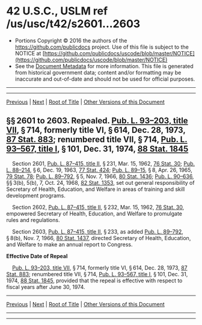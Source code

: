 ---
---

# 42 U.S.C., USLM ref /us/usc/t42/s2601...2603

* Portions Copyright © 2016 the authors of the https://github.com/publicdocs project.
  Use of this file is subject to the NOTICE at [https://github.com/publicdocs/uscode/blob/master/NOTICE](https://github.com/publicdocs/uscode/blob/master/NOTICE)
* See the [Document Metadata](././../../../../../..//README.md) for more information.
  This file is generated from historical government data; content and/or formatting may be inaccurate and out-of-date and should not be used for official purposes.

----------
----------

[Previous](./../../../../../..//us/usc/t42/ch30/schII/ptB/m__us_usc_t42_ch30_schII_ptB.md) | [Next](./../../../../../..//us/usc/t42/ch30/schII/ptC/m__us_usc_t42_ch30_schII_ptC.md) | [Root of Title](./../../../../../../) | [Other Versions of this Document](https://publicdocs.github.io/go/links?ns=uslm&ref=%2Fus%2Fusc%2Ft42%2Fs2601...2603)

## §§ 2601 to 2603. Repealed. [Pub. L. 93–203, title VII][/us/pl/93/203/tVII], § 714, formerly title VI, § 614, Dec. 28, 1973, [87 Stat. 883][/us/stat/87/883]; renumbered title VII, § 714, [Pub. L. 93–567, title I][/us/pl/93/567/tI], § 101, Dec. 31, 1974, [88 Stat. 1845][/us/stat/88/1845]

    Section 2601, [Pub. L. 87–415, title II][/us/pl/87/415/tII], § 231, Mar. 15, 1962, [76 Stat. 30][/us/stat/76/30]; [Pub. L. 88–214][/us/pl/88/214], § 6, Dec. 19, 1963, [77 Stat. 424][/us/stat/77/424]; [Pub. L. 89–15][/us/pl/89/15], § 8, Apr. 26, 1965, [79 Stat. 78][/us/stat/79/78]; [Pub. L. 89–792][/us/pl/89/792], § 5, Nov. 7, 1966, [80 Stat. 1436][/us/stat/80/1436]; [Pub. L. 90–636][/us/pl/90/636], §§ 3(b), 5(b), 7, Oct. 24, 1968, [82 Stat. 1353][/us/stat/82/1353], set out general responsibility of Secretary of Health, Education, and Welfare in areas of training and skill development programs.

    Section 2602, [Pub. L. 87–415, title II][/us/pl/87/415/tII], § 232, Mar. 15, 1962, [76 Stat. 30][/us/stat/76/30], empowered Secretary of Health, Education, and Welfare to promulgate rules and regulations.

    Section 2603, [Pub. L. 87–415, title II][/us/pl/87/415/tII], § 233, as added [Pub. L. 89–792][/us/pl/89/792], § 8(b), Nov. 7, 1966, [80 Stat. 1437][/us/stat/80/1437], directed Secretary of Health, Education, and Welfare to make an annual report to Congress.

 __Effective Date of Repeal__ 

    [Pub. L. 93–203, title VII][/us/pl/93/203/tVII], § 714, formerly title VI, § 614, Dec. 28, 1973, [87 Stat. 883][/us/stat/87/883]; renumbered title VII, § 714, [Pub. L. 93–567, title I][/us/pl/93/567/tI], § 101, Dec. 31, 1974, [88 Stat. 1845][/us/stat/88/1845], provided that the repeal is effective with respect to fiscal years after June 30, 1974.

----------

[Previous](./../../../../../..//us/usc/t42/ch30/schII/ptB/m__us_usc_t42_ch30_schII_ptB.md) | [Next](./../../../../../..//us/usc/t42/ch30/schII/ptC/m__us_usc_t42_ch30_schII_ptC.md) | [Root of Title](./../../../../../../) | [Other Versions of this Document](https://publicdocs.github.io/go/links?ns=uslm&ref=%2Fus%2Fusc%2Ft42%2Fs2601...2603)

----------
----------

[/us/pl/93/203/tVII]: https://publicdocs.github.io/go/links?ns=uslm&ref=%2Fus%2Fpl%2F93%2F203%2FtVII
[/us/stat/87/883]: https://publicdocs.github.io/go/links?ns=uslm&ref=%2Fus%2Fstat%2F87%2F883
[/us/pl/93/567/tI]: https://publicdocs.github.io/go/links?ns=uslm&ref=%2Fus%2Fpl%2F93%2F567%2FtI
[/us/stat/88/1845]: https://publicdocs.github.io/go/links?ns=uslm&ref=%2Fus%2Fstat%2F88%2F1845
[/us/pl/87/415/tII]: https://publicdocs.github.io/go/links?ns=uslm&ref=%2Fus%2Fpl%2F87%2F415%2FtII
[/us/stat/76/30]: https://publicdocs.github.io/go/links?ns=uslm&ref=%2Fus%2Fstat%2F76%2F30
[/us/pl/88/214]: https://publicdocs.github.io/go/links?ns=uslm&ref=%2Fus%2Fpl%2F88%2F214
[/us/stat/77/424]: https://publicdocs.github.io/go/links?ns=uslm&ref=%2Fus%2Fstat%2F77%2F424
[/us/pl/89/15]: https://publicdocs.github.io/go/links?ns=uslm&ref=%2Fus%2Fpl%2F89%2F15
[/us/stat/79/78]: https://publicdocs.github.io/go/links?ns=uslm&ref=%2Fus%2Fstat%2F79%2F78
[/us/pl/89/792]: https://publicdocs.github.io/go/links?ns=uslm&ref=%2Fus%2Fpl%2F89%2F792
[/us/stat/80/1436]: https://publicdocs.github.io/go/links?ns=uslm&ref=%2Fus%2Fstat%2F80%2F1436
[/us/pl/90/636]: https://publicdocs.github.io/go/links?ns=uslm&ref=%2Fus%2Fpl%2F90%2F636
[/us/stat/82/1353]: https://publicdocs.github.io/go/links?ns=uslm&ref=%2Fus%2Fstat%2F82%2F1353
[/us/pl/87/415/tII]: https://publicdocs.github.io/go/links?ns=uslm&ref=%2Fus%2Fpl%2F87%2F415%2FtII
[/us/stat/76/30]: https://publicdocs.github.io/go/links?ns=uslm&ref=%2Fus%2Fstat%2F76%2F30
[/us/pl/87/415/tII]: https://publicdocs.github.io/go/links?ns=uslm&ref=%2Fus%2Fpl%2F87%2F415%2FtII
[/us/pl/89/792]: https://publicdocs.github.io/go/links?ns=uslm&ref=%2Fus%2Fpl%2F89%2F792
[/us/stat/80/1437]: https://publicdocs.github.io/go/links?ns=uslm&ref=%2Fus%2Fstat%2F80%2F1437
[/us/pl/93/203/tVII]: https://publicdocs.github.io/go/links?ns=uslm&ref=%2Fus%2Fpl%2F93%2F203%2FtVII
[/us/stat/87/883]: https://publicdocs.github.io/go/links?ns=uslm&ref=%2Fus%2Fstat%2F87%2F883
[/us/pl/93/567/tI]: https://publicdocs.github.io/go/links?ns=uslm&ref=%2Fus%2Fpl%2F93%2F567%2FtI
[/us/stat/88/1845]: https://publicdocs.github.io/go/links?ns=uslm&ref=%2Fus%2Fstat%2F88%2F1845


